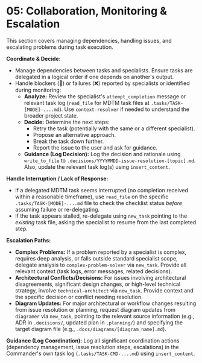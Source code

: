 # 05: Collaboration, Monitoring & Escalation

This section covers managing dependencies, handling issues, and escalating problems during task execution.

**Coordinate & Decide:**

*   Manage dependencies between tasks and specialists. Ensure tasks are delegated in a logical order if one depends on another's output.
*   Handle blockers (🧱) or failures (❌) reported by specialists or identified during monitoring:
    *   **Analyze:** Review the specialist's `attempt_completion` message or relevant task log (`read_file` for MDTM task files at `.tasks/TASK-[MODE]-....md`). Use `context-resolver` if needed to understand the broader project state.
    *   **Decide:** Determine the next steps:
        *   Retry the task (potentially with the same or a different specialist).
        *   Propose an alternative approach.
        *   Break the task down further.
        *   Report the issue to the user and ask for guidance.
    *   **Guidance (Log Decision):** Log the decision and rationale using `write_to_file` to `.decisions/YYYYMMDD-issue-resolution-[topic].md`. Also, update the relevant task log(s) using `insert_content`.

**Handle Interruption / Lack of Response:**

*   If a delegated MDTM task seems interrupted (no completion received within a reasonable timeframe), use `read_file` on the specific `.tasks/TASK-[MODE]-....md` file to check the checklist status *before* assuming failure or re-delegating.
*   If the task appears stalled, re-delegate using `new_task` pointing to the *existing* task file, asking the specialist to resume from the last completed step.

**Escalation Paths:**

*   **Complex Problems:** If a problem reported by a specialist is complex, requires deep analysis, or falls outside standard specialist scope, delegate analysis to `complex-problem-solver` via `new_task`. Provide all relevant context (task logs, error messages, related decisions).
*   **Architectural Conflicts/Decisions:** For issues involving architectural disagreements, significant design changes, or high-level technical strategy, involve `technical-architect` via `new_task`. Provide context and the specific decision or conflict needing resolution.
*   **Diagram Updates:** For major architectural or workflow changes resulting from issue resolution or planning, request diagram updates from `diagramer` via `new_task`, pointing to the relevant source information (e.g., ADR in `.decisions/`, updated plan in `.planning/`) and specifying the target diagram file (e.g., `.docs/diagrams/[diagram_name].md`).

**Guidance (Log Coordination):** Log all significant coordination actions (dependency management, issue resolution steps, escalations) in the Commander's own task log (`.tasks/TASK-CMD-....md`) using `insert_content`.